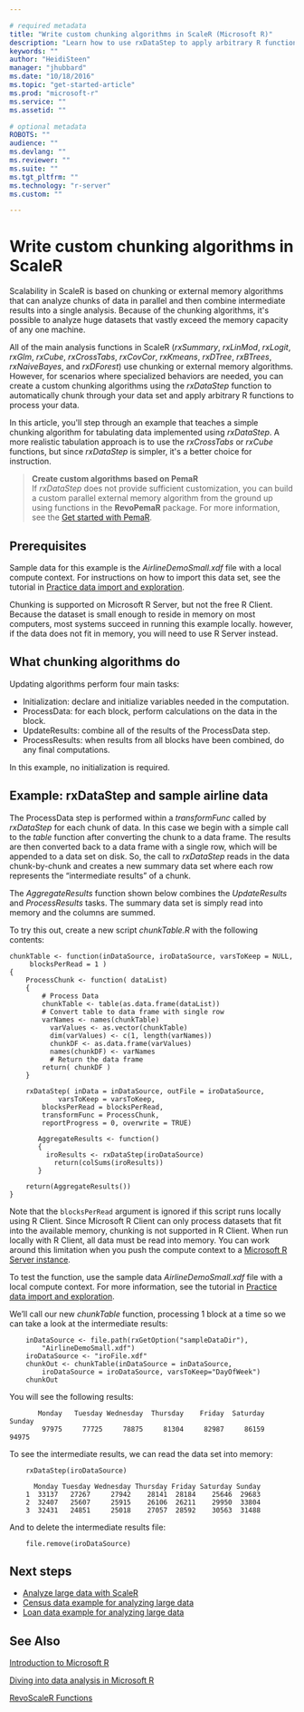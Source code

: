 ```yaml
---

# required metadata
title: "Write custom chunking algorithms in ScaleR (Microsoft R)"
description: "Learn how to use rxDataStep to apply arbitrary R functions on chunked data."
keywords: ""
author: "HeidiSteen"
manager: "jhubbard"
ms.date: "10/18/2016"
ms.topic: "get-started-article"
ms.prod: "microsoft-r"
ms.service: ""
ms.assetid: ""

# optional metadata
ROBOTS: ""
audience: ""
ms.devlang: ""
ms.reviewer: ""
ms.suite: ""
ms.tgt_pltfrm: ""
ms.technology: "r-server"
ms.custom: ""

---
```


# Write custom chunking algorithms in ScaleR

Scalability in ScaleR is based on chunking or external memory algorithms that can analyze chunks of data in parallel and then combine intermediate results into a single analysis. Because of the chunking algorithms, it's possible to analyze huge datasets that vastly exceed the memory capacity of any one machine.

All of the main analysis functions in ScaleR (*rxSummary*, *rxLinMod*, *rxLogit*, *rxGlm*, *rxCube*, *rxCrossTabs*, *rxCovCor*, *rxKmeans*, *rxDTree*, *rxBTrees*, *rxNaiveBayes*, and *rxDForest*) use chunking or external memory algorithms. However, for scenarios where specialized behaviors are needed, you can create a custom chunking algorithms using the *rxDataStep* function to automatically chunk through your data set and apply arbitrary R functions to process your data.

In this article, you'll step through an example that teaches a simple chunking algorithm for tabulating data implemented using *rxDataStep*. A more realistic tabulation approach is to use the *rxCrossTabs* or *rxCube* functions, but since *rxDataStep* is simpler, it's a better choice for instruction.

>**Create custom algorithms based on PemaR**  
>If *rxDataStep* does not provide sufficient customization, you can build a custom parallel external memory algorithm from the ground up using functions in the **RevoPemaR** package. For more information, see the [Get started with PemaR](http://go.microsoft.com/fwlink/?LinkID=698568&clcid=0x409).

## Prerequisites

Sample data for this example is the *AirlineDemoSmall.xdf* file with a local compute context. For instructions on how to import this data set, see the tutorial in [Practice data import and exploration](tutorial-revoscaler-data-import-transform.md).

Chunking is supported on Microsoft R Server, but not the free R Client. Because the dataset is small enough to reside in memory on most computers, most systems succeed in running this example locally. however, if the data does not fit in memory, you will need to use R Server instead.

## What chunking algorithms do

Updating algorithms perform four main tasks:

- Initialization: declare and initialize variables needed in the computation.
- ProcessData: for each block, perform calculations on the data in the block.
- UpdateResults: combine all of the results of the ProcessData step.
- ProcessResults: when results from all blocks have been combined, do any final computations.

In this example, no initialization is required.

## Example: rxDataStep and sample airline data

The ProcessData step is performed within a *transformFunc* called by *rxDataStep* for each chunk of data. In this case we begin with a simple call to the *table* function after converting the chunk to a data frame. The results are then converted back to a data frame with a single row, which will be appended to a data set on disk. So, the call to *rxDataStep* reads in the data chunk-by-chunk and creates a new summary data set where each row represents the “intermediate results” of a chunk.

The *AggregateResults* function shown below combines the *UpdateResults* and *ProcessResults* tasks.  The summary data set is simply read into memory and the columns are summed.

To try this out, create a new script *chunkTable.R* with the following contents:

	chunkTable <- function(inDataSource, iroDataSource, varsToKeep = NULL,
	     blocksPerRead = 1 )
	{
		ProcessChunk <- function( dataList)
		{
		    # Process Data
		    chunkTable <- table(as.data.frame(dataList))
		    # Convert table to data frame with single row
		    varNames <- names(chunkTable)
	          varValues <- as.vector(chunkTable)
	          dim(varValues) <- c(1, length(varNames))
	          chunkDF <- as.data.frame(varValues)
	          names(chunkDF) <- varNames
	          # Return the data frame
	   	    return( chunkDF )
		}

		rxDataStep( inData = inDataSource, outFile = iroDataSource,
	            varsToKeep = varsToKeep,
			blocksPerRead = blocksPerRead,
			transformFunc = ProcessChunk,
			reportProgress = 0, overwrite = TRUE)

	       AggregateResults <- function()    
	       {
		     iroResults <- rxDataStep(iroDataSource)
	           return(colSums(iroResults))
	       }

		return(AggregateResults())
	}

Note that the `blocksPerRead` argument is ignored if this script runs locally using R Client. Since Microsoft R Client can only process datasets that fit into the available memory, chunking is not supported in R Client. When run locally with R Client, all data must be read into memory. You can work around this limitation when you push the compute context to a [Microsoft R Server instance](../rserver.md).

To test the function, use the sample data *AirlineDemoSmall.xdf* file with a local compute context. For more information, see the tutorial in [Practice data import and exploration](tutorial-revoscaler-data-import-transform.md).

We’ll call our new *chunkTable* function, processing 1 block at a time so we can take a look at the intermediate results:

~~~~
	inDataSource <- file.path(rxGetOption("sampleDataDir"),
	    "AirlineDemoSmall.xdf")
	iroDataSource <- "iroFile.xdf"
	chunkOut <- chunkTable(inDataSource = inDataSource,
	    iroDataSource = iroDataSource, varsToKeep="DayOfWeek")
	chunkOut
~~~~
You will see the following results:
~~~~
	   Monday   Tuesday Wednesday  Thursday    Friday  Saturday    Sunday
	    97975     77725     78875     81304     82987     86159     94975
~~~~
To see the intermediate results, we can read the data set into memory:
~~~~
	rxDataStep(iroDataSource)

	  Monday Tuesday Wednesday Thursday Friday Saturday Sunday
	1  33137   27267     27942    28141  28184    25646  29683
	2  32407   25607     25915    26106  26211    29950  33804
	3  32431   24851     25018    27057  28592    30563  31488
~~~~
And to delete the intermediate results file:
~~~~
	file.remove(iroDataSource)
~~~~
## Next steps

- [Analyze large data with ScaleR](tutorial-revoscaler-large-data-airline.md)
- [Census data example for analyzing large data](../scaler-getting-started-2-example-census-data.md)
- [Loan data example for analyzing large data](../scaler-getting-started-1-example-loan-data.md)

## See Also

[Introduction to Microsoft R](../microsoft-r-getting-started.md)

[Diving into data analysis in Microsoft R](how-to-introduction.md)

[RevoScaleR Functions](../revoscaler.md)
